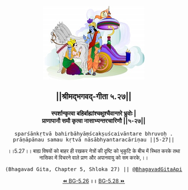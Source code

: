 <center><img src="../../asset/BG.png" alt="#API #bhagavadgitaapi #slok #nodejs #js #api #gitaapi #krishna #hinduism #vedic #ISKCON #shreemadbhagavadgita #technology"/>
<h2>||श्रीमद्‍भगवद्‍-गीता ५.२७||</h2>
<h3>स्पर्शान्कृत्वा बहिर्बाह्यांश्चक्षुश्चैवान्तरे भ्रुवोः |<br/>प्राणापानौ समौ कृत्वा नासाभ्यन्तरचारिणौ ||५-२७||</h3>
<pre>sparśānkṛtvā bahirbāhyāṃścakṣuścaivāntare bhruvoḥ .<br/>prāṇāpānau samau kṛtvā nāsābhyantaracāriṇau ||5-27||</pre>
<p>।।5.27।। बाह्य विषयों को बाहर ही रखकर नेत्रों की दृष्टि को भृकुटि के बीच में स्थित करके तथा नासिका में विचरने वाले प्राण और अपानवायु को सम करके,।।</p>
<pre>(Bhagavad Gita, Chapter 5, Shloka 27) || <a href="https://twitter.com/bhagavadgitaapi">@BhagavadGitaApi</a></pre><a href="../../5/26">⏪  BG-5.26</a><b>        ।।        </b><a href="../../5/28">BG-5.28  ⏩</a></center>